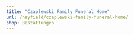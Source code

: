 ```yaml
---
title: "Czaplewski Family Funeral Home"
url: /hayfield/czaplewski-family-funeral-home/
shop: Bestattungen
---
```

